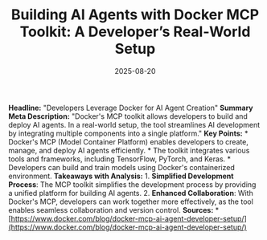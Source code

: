 ﻿---
title: 'Building AI Agents with Docker MCP Toolkit: A Developer’s Real-World Setup'
date: '2025-08-20'
category: Markets
summary: ''
slug: building ai agents with docker mcp toolkit a developers real
source_urls:
- https://www.docker.com/blog/docker-mcp-ai-agent-developer-setup/
seo:
  title: 'Building AI Agents with Docker MCP Toolkit: A Developer’s Real-World Setup
    | Hash n Hedge'
  description: ''
  keywords:
  - news
  - markets
  - brief
---

**Headline:**  "Developers Leverage Docker for AI Agent Creation"  **Summary Meta Description:**  "Docker's MCP toolkit allows developers to build and deploy AI agents. In a real-world setup, the tool streamlines AI development by integrating multiple components into a single platform."  **Key Points:**  * Docker's MCP (Model Container Platform) enables developers to create, manage, and deploy AI agents efficiently. * The toolkit integrates various tools and frameworks, including TensorFlow, PyTorch, and Keras. * Developers can build and train models using Docker's containerized environment.  **Takeaways with Analysis:**   1.  **Simplified Development Process**: The MCP toolkit simplifies the development process by providing a unified platform for building AI agents. 2.  **Enhanced Collaboration**: With Docker's MCP, developers can work together more effectively, as the tool enables seamless collaboration and version control.  **Sources:**  * [https://www.docker.com/blog/docker-mcp-ai-agent-developer-setup/](https://www.docker.com/blog/docker-mcp-ai-agent-developer-setup/) 
